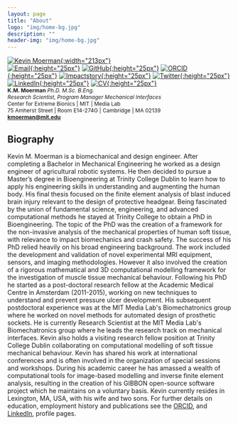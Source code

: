 ```yaml
---
layout: page
title: "About"
logo: "img/home-bg.jpg"
description: ""
header-img: "img/home-bg.jpg"
---
```


[![Kevin Moerman](img/member_avatars/kmm_profile_crop.jpg){:width="213px"}](https://www.kevinmoerman.org)   
[![Email](/img/icons/email_icon.png){:height="25px"}](mailto:kmoerman@mit.edu)
[![GitHub](img/icons/github-icon.png){:height="25px"}](https://github.com/Kevin-Mattheus-Moerman)
[![ORCID](img/icons/orcid.png){:height="25px"}](https://orcid.org/0000-0003-3768-4269)
[![Impactstory](img/icons/impactStory.png){:height="25px"}](https://www.impactstory.org/u/0000-0003-3768-4269)
[![Twitter](img/icons/twitter.png){:height="25px"}](https://twitter.com/KMMoerman)
[![LinkedIn](img/icons/linkedin.png){:height="25px"}](https://www.linkedin.com/in/kevin-moerman-98923831)
[![CV](img/icons/cvIcon.png){:height="25px"}](https://kevinmoerman.org/pdf/cv.pdf)   
<span style="font-size: 12px;">
**K.M. Moerman** _Ph.D. M.Sc. B.Eng._   
_Research Scientist, Program Manager Mechanical Interfaces_   
Center for Extreme Bionics | MIT | Media Lab   
75 Amherst Street | Room E14-274G | Cambridge | MA 02139   
**[kmoerman@mit.edu](mailto:kmoerman@mit.edu)**
</span>
## Biography   
Kevin M. Moerman is a biomechanical and design engineer. After completing a Bachelor in Mechanical Engineering he worked as a design engineer of agricultural robotic systems. He then decided to pursue a Master’s degree in Bioengineering at Trinity College Dublin to learn how to apply his engineering skills in understanding and augmenting the human body. His final thesis focused on the finite element analysis of blast induced brain injury relevant to the design of protective headgear. Being fascinated by the union of fundamental science, engineering, and advanced computational methods he stayed at Trinity College to obtain a PhD in Bioengineering. The topic of the PhD was the creation of a framework for the non-invasive analysis of the mechanical properties of human soft tissue, with relevance to impact biomechanics and crash safety. The success of his PhD relied heavily on his broad engineering background. The work included the development and validation of novel experimental MRI equipment, sensors, and imaging methodologies. However it also involved the creation of a rigorous mathematical and 3D computational modelling framework for the investigation of muscle tissue mechanical behaviour. Following his PhD he started as a post-doctoral research fellow at the Academic Medical Centre in Amsterdam (2011-2015), working on new techniques to understand and prevent pressure ulcer development. His subsequent postdoctoral experience was at the MIT Media Lab's Biomechatronics group where he worked on novel methods for automated design of prosthetic sockets. He is currently Research Scientist at the MIT Media Lab's Biomechatronics group where he leads the research track on mechanical interfaces. Kevin also holds a visiting research fellow position at Trinity College Dublin collaborating on computational modelling of soft tissue mechanical behaviour. Kevin has shared his work at international conferences and is often involved in the organization of special sessions and workshops. During his academic career he has amassed a wealth of computational tools for image-based modelling and inverse finite element analysis, resulting in the creation of his GIBBON open-source software project which he maintains on a voluntary basis. Kevin currently resides in Lexington, MA, USA, with his wife and two sons. For further details on education, employment history and publications see the [ORCID](http://orcid.org/0000-0003-3768-4269), and [LinkedIn](https://nl.linkedin.com/pub/kevin-mattheus-moerman/31/238/989), profile pages.
